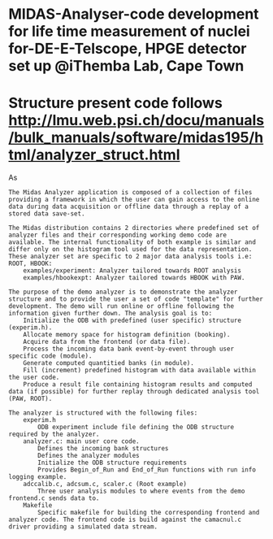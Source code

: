 # MIDAS-Analyser-code development for life time measurement of nuclei for-DE-E-Telscope, HPGE detector set up  @iThemba Lab, Cape Town
# Structure present code  follows http://lmu.web.psi.ch/docu/manuals/bulk_manuals/software/midas195/html/analyzer_struct.html
As

    The Midas Analyzer application is composed of a collection of files providing a framework in which the user can gain access to the online data during data acquisition or offline data through a replay of a stored data save-set.

    The Midas distribution contains 2 directories where predefined set of analyzer files and their corresponding working demo code are available. The internal functionality of both example is similar and differ only on the histogram tool used for the data representation. These analyzer set are specific to 2 major data analysis tools i.e: ROOT, HBOOK:
        examples/experiment: Analyzer tailored towards ROOT analysis
        examples/hbookexpt: Analyzer tailored towards HBOOK with PAW.

    The purpose of the demo analyzer is to demonstrate the analyzer structure and to provide the user a set of code "template" for further development. The demo will run online or offline following the information given further down. The analysis goal is to:
        Initialize the ODB with predefined (user specific) structure (experim.h).
        Allocate memory space for histogram definition (booking).
        Acquire data from the frontend (or data file).
        Process the incoming data bank event-by-event through user specific code (module).
        Generate computed quantitied banks (in module).
        Fill (increment) predefined histogram with data available within the user code.
        Produce a result file containing histogram results and computed data (if possible) for further replay through dedicated analysis tool (PAW, ROOT).

    The analyzer is structured with the following files:
        experim.h
            ODB experiment include file defining the ODB structure required by the analyzer.
        analyzer.c: main user core code.
            Defines the incoming bank structures
            Defines the analyzer modules
            Initialize the ODB structure requirements
            Provides Begin_of_Run and End_of_Run functions with run info logging example.
        adccalib.c, adcsum.c, scaler.c (Root example)
            Three user analysis modules to where events from the demo frontend.c sends data to.
        Makefile
            Specific makefile for building the corresponding frontend and analyzer code. The frontend code is build against the camacnul.c driver providing a simulated data stream.

